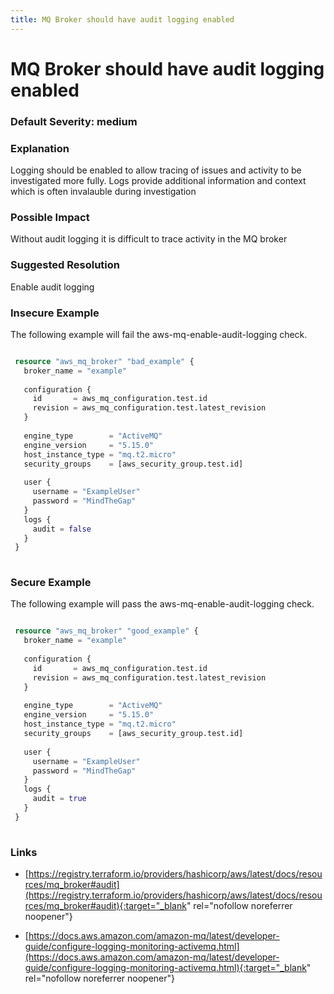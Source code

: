 ```yaml
---
title: MQ Broker should have audit logging enabled
---
```


# MQ Broker should have audit logging enabled

### Default Severity: <span class="severity medium">medium</span>

### Explanation

Logging should be enabled to allow tracing of issues and activity to be investigated more fully. Logs provide additional information and context which is often invalauble during investigation

### Possible Impact
Without audit logging it is difficult to trace activity in the MQ broker

### Suggested Resolution
Enable audit logging


### Insecure Example

The following example will fail the aws-mq-enable-audit-logging check.
```terraform

 resource "aws_mq_broker" "bad_example" {
   broker_name = "example"
 
   configuration {
     id       = aws_mq_configuration.test.id
     revision = aws_mq_configuration.test.latest_revision
   }
 
   engine_type        = "ActiveMQ"
   engine_version     = "5.15.0"
   host_instance_type = "mq.t2.micro"
   security_groups    = [aws_security_group.test.id]
 
   user {
     username = "ExampleUser"
     password = "MindTheGap"
   }
   logs {
     audit = false
   }
 }
 
```



### Secure Example

The following example will pass the aws-mq-enable-audit-logging check.
```terraform

 resource "aws_mq_broker" "good_example" {
   broker_name = "example"
 
   configuration {
     id       = aws_mq_configuration.test.id
     revision = aws_mq_configuration.test.latest_revision
   }
 
   engine_type        = "ActiveMQ"
   engine_version     = "5.15.0"
   host_instance_type = "mq.t2.micro"
   security_groups    = [aws_security_group.test.id]
 
   user {
     username = "ExampleUser"
     password = "MindTheGap"
   }
   logs {
     audit = true
   }
 }
 
```



### Links


- [https://registry.terraform.io/providers/hashicorp/aws/latest/docs/resources/mq_broker#audit](https://registry.terraform.io/providers/hashicorp/aws/latest/docs/resources/mq_broker#audit){:target="_blank" rel="nofollow noreferrer noopener"}

- [https://docs.aws.amazon.com/amazon-mq/latest/developer-guide/configure-logging-monitoring-activemq.html](https://docs.aws.amazon.com/amazon-mq/latest/developer-guide/configure-logging-monitoring-activemq.html){:target="_blank" rel="nofollow noreferrer noopener"}



